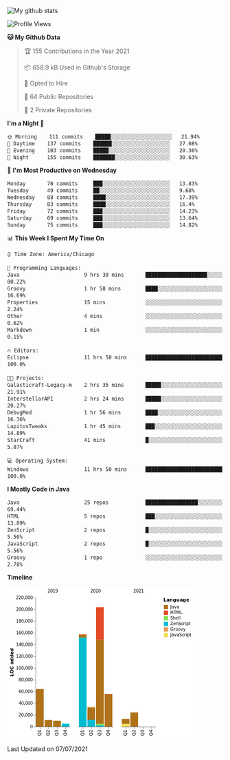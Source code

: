 ![My github stats](https://github-readme-stats.vercel.app/api?username=romvoid95&theme=gruvbox&include_all_commits=true&show_icons=true")

<!--START_SECTION:waka-->
![Profile Views](http://img.shields.io/badge/Profile%20Views-0-blue)

**🐱 My Github Data** 

> 🏆 155 Contributions in the Year 2021
 > 
> 📦 658.9 kB Used in Github's Storage 
 > 
> 💼 Opted to Hire
 > 
> 📜 64 Public Repositories 
 > 
> 🔑 2 Private Repositories  
 > 
**I'm a Night 🦉** 

```text
🌞 Morning    111 commits    █████░░░░░░░░░░░░░░░░░░░░   21.94% 
🌆 Daytime    137 commits    ██████░░░░░░░░░░░░░░░░░░░   27.08% 
🌃 Evening    103 commits    █████░░░░░░░░░░░░░░░░░░░░   20.36% 
🌙 Night      155 commits    ███████░░░░░░░░░░░░░░░░░░   30.63%

```
📅 **I'm Most Productive on Wednesday** 

```text
Monday       70 commits     ███░░░░░░░░░░░░░░░░░░░░░░   13.83% 
Tuesday      49 commits     ██░░░░░░░░░░░░░░░░░░░░░░░   9.68% 
Wednesday    88 commits     ████░░░░░░░░░░░░░░░░░░░░░   17.39% 
Thursday     83 commits     ████░░░░░░░░░░░░░░░░░░░░░   16.4% 
Friday       72 commits     ███░░░░░░░░░░░░░░░░░░░░░░   14.23% 
Saturday     69 commits     ███░░░░░░░░░░░░░░░░░░░░░░   13.64% 
Sunday       75 commits     ███░░░░░░░░░░░░░░░░░░░░░░   14.82%

```


📊 **This Week I Spent My Time On** 

```text
⌚︎ Time Zone: America/Chicago

💬 Programming Languages: 
Java                     9 hrs 30 mins       ████████████████████░░░░░   80.22% 
Groovy                   1 hr 58 mins        ████░░░░░░░░░░░░░░░░░░░░░   16.69% 
Properties               15 mins             ░░░░░░░░░░░░░░░░░░░░░░░░░   2.24% 
Other                    4 mins              ░░░░░░░░░░░░░░░░░░░░░░░░░   0.62% 
Markdown                 1 min               ░░░░░░░░░░░░░░░░░░░░░░░░░   0.15%

🔥 Editors: 
Eclipse                  11 hrs 50 mins      █████████████████████████   100.0%

🐱‍💻 Projects: 
Galacticraft-Legacy-m    2 hrs 35 mins       █████░░░░░░░░░░░░░░░░░░░░   21.91% 
InterstellarAPI          2 hrs 24 mins       █████░░░░░░░░░░░░░░░░░░░░   20.27% 
DebugMod                 1 hr 56 mins        ████░░░░░░░░░░░░░░░░░░░░░   16.36% 
LapitosTweaks            1 hr 45 mins        ███░░░░░░░░░░░░░░░░░░░░░░   14.89% 
StarCraft                41 mins             █░░░░░░░░░░░░░░░░░░░░░░░░   5.87%

💻 Operating System: 
Windows                  11 hrs 50 mins      █████████████████████████   100.0%

```

**I Mostly Code in Java** 

```text
Java                     25 repos            █████████████████░░░░░░░░   69.44% 
HTML                     5 repos             ███░░░░░░░░░░░░░░░░░░░░░░   13.89% 
ZenScript                2 repos             █░░░░░░░░░░░░░░░░░░░░░░░░   5.56% 
JavaScript               2 repos             █░░░░░░░░░░░░░░░░░░░░░░░░   5.56% 
Groovy                   1 repo              ░░░░░░░░░░░░░░░░░░░░░░░░░   2.78%

```


**Timeline**

![Chart not found](https://raw.githubusercontent.com/ROMVoid95/ROMVoid95/master/charts/bar_graph.png) 


 Last Updated on 07/07/2021
<!--END_SECTION:waka-->
